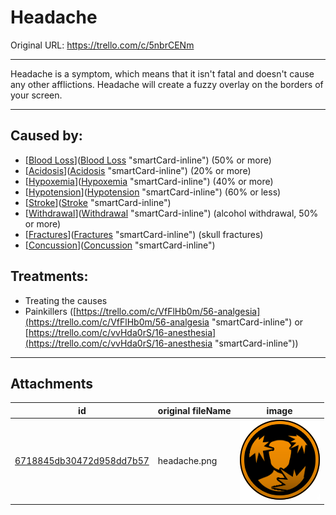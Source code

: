 # Headache

Original URL: https://trello.com/c/5nbrCENm

---

Headache is a symptom, which means that it isn't fatal and doesn't cause any other afflictions. Headache will create a fuzzy overlay on the borders of your screen.

---

## Caused by:

- [[Blood Loss](../Blood/Blood%20Loss.md)]([Blood Loss](../Blood/Blood%20Loss.md) "smartCard-inline") (50% or more)
- [[Acidosis](../Blood/Acidosis.md)]([Acidosis](../Blood/Acidosis.md) "smartCard-inline") (20% or more)
- [[Hypoxemia](../Blood/Hypoxemia.md)]([Hypoxemia](../Blood/Hypoxemia.md) "smartCard-inline") (40% or more)
- [[Hypotension](../Blood/Hypotension.md)]([Hypotension](../Blood/Hypotension.md) "smartCard-inline") (60% or less)
- [[Stroke](../Head_Brain/Stroke.md)]([Stroke](../Head_Brain/Stroke.md) "smartCard-inline")
- [[Withdrawal](../Head_Brain/Withdrawal.md)]([Withdrawal](../Head_Brain/Withdrawal.md) "smartCard-inline") (alcohol withdrawal, 50% or more)
- [[Fractures](../Bones/Fractures.md)]([Fractures](../Bones/Fractures.md) "smartCard-inline") (skull fractures)
- [[Concussion](../Head_Brain/Concussion.md)]([Concussion](../Head_Brain/Concussion.md) "smartCard-inline")

## Treatments:

- Treating the causes
- Painkillers ([https://trello.com/c/VfFlHb0m/56-analgesia](https://trello.com/c/VfFlHb0m/56-analgesia "smartCard-inline") or [https://trello.com/c/vvHda0rS/16-anesthesia](https://trello.com/c/vvHda0rS/16-anesthesia "smartCard-inline"))

---

## Attachments

id | original fileName | image
---|---|---
[6718845db30472d958dd7b57](./Headache%20-%20Attachments/6718845db30472d958dd7b57.png) | headache.png | ![headache.png\|200](./Headache%20-%20Attachments/6718845db30472d958dd7b57.png)